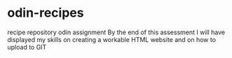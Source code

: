# odin-recipes
recipe repository odin assignment
By the end of this assessment I will have displayed my skills on creating a workable HTML website
and on how to upload to GIT


